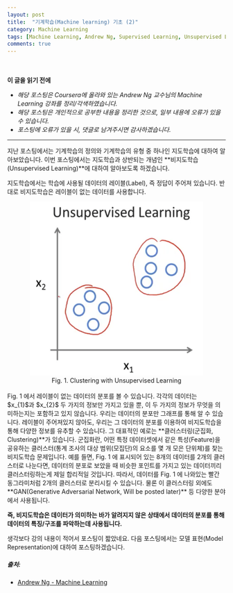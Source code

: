 ```yaml
---
layout: post
title:  "기계학습(Machine learning) 기초 (2)"
category: Machine Learning
tags: [Machine Learning, Andrew Ng, Supervised Learning, Unsupervised Learning, 머신러닝, 기계학습, 지도학습, 비지도학습]
comments: true
---
```


<br><br>
**이 글을 읽기 전에**<br>
- _해당 포스팅은 Coursera에 올라와 있는 Andrew Ng 교수님의 Machine Learning 강좌를 정리/각색하였습니다._
- _해당 포스팅은 개인적으로 공부한 내용을 정리한 것으로, 일부 내용에 오류가 있을 수 있습니다._
- _포스팅에 오류가 있을 시, 댓글로 남겨주시면 감사하겠습니다._

---

지난 포스팅에서는 기계학습의 정의와 기계학습의 유형 중 하나인 지도학습에 대하여 알아보았습니다. 이번 포스팅에서는 지도학습과 상반되는 개념인 **비지도학습(Unsupervised Learning)**에 대하여 알아보도록 하겠습니다.<br>

지도학습에서는 학습에 사용될 데이터의 레이블(Label), 즉 정답이 주어져 있습니다. 반대로 비지도학습은 레이블이 없는 데이터를 사용합니다.<br>

<center><img src="/assets/ml/02_introduction/Fig01_unsupervised_learning.png" width="400" height="400"></center>
<center>Fig. 1. Clustering with Unsupervised Learning</center>

<br>
Fig. 1 에서 레이블이 없는 데이터의 분포를 볼 수 있습니다. 각각의 데이터는 $x_{1}$과 $x_{2}$ 두 가지의 정보만 가지고 있을 뿐, 이 두 가지의 정보가 무엇을 의미하는지는 포함하고 있지 않습니다. 우리는 데이터의 분포만 그래프를 통해 알 수 있습니다. 레이블이 주어져있지 않아도, 우리는 그 데이터의 분포를 이용하여 비지도학습을 통해 다양한 정보를 유추할 수 있습니다. 그 대표적인 예로는 **클러스터링(군집화, Clustering)**가 있습니다. 군집화란, 어떤 특정 데이터셋에서 같은 특성(Feature)을 공유하는 클러스터(통계 조사의 대상 범위(모집단)의 요소를 몇 개 모은 단위체)를 찾는 비지도학습 문제입니다. 예를 들면, Fig. 1 에 표시되어 있는 8개의 데이터를 2개의 클러스터로 나눈다면, 데이터의 분포로 보았을 때 비슷한 포인트를 가지고 있는 데이터끼리 클러스터링하는게 제일 합리적일 것입니다. 따라서, 데이터를 Fig. 1 에 나와있는 빨간 동그라미처럼 2개의 클러스터로 분리시킬 수 있습니다. 물론 이 클러스터링 외에도 **GAN(Generative Adversarial Network, Will be posted later)** 등 다양한 분야에서 사용됩니다.

**즉, 비지도학습은 데이터가 의미하는 바가 알려지지 않은 상태에서 데이터의 분포를 통해 데이터의 특징/구조를 파악하는데 사용됩니다.**

생각보다 강의 내용이 적어서 포스팅이 짧았네요. 다음 포스팅에서는 모델 표현(Model Representation)에 대하여 포스팅하겠습니다.

##### 출처:
- [Andrew Ng - Machine Learning](https://www.coursera.org/learn/machine-learning)
